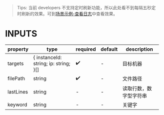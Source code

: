 [//]: # "business-bricks/monitor-log/tail-log.ts"

> Tips: 当前 developers 不支持定时刷新功能，所以此处看不到每隔五秒定时刷新的效果。可到[场景示例-查看日志](developers/demo/tail-log)中查看效果。

# INPUTS

| property  | type                                  | required | default | description            |
| --------- | ------------------------------------- | -------- | ------- | ---------------------- |
| targets   | { instanceId: string; ip: string; }[] | ✔️       | -       | 目标机器               |
| filePath  | string                                | ✔️       | -       | 文件路径               |
| lastLines | string                                | -        | -       | 读取行数，数字型字符串 |
| keyword   | string                                | -        | -       | 关键字                 |
